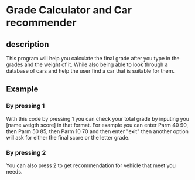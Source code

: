 # Grade Calculator and Car recommender

## description

  This program will help you calculate the final grade after you type in the grades and the weight of it. While also being able to look through a database of cars and help the user find a car that is suitable for them.

## Example

### By pressing 1
  With this code by pressing 1 you can check your total grade by inputing you [name weigth score] in that format. 
  For example you can enter Parm 40 90, then Parm 50 85, then Parm 10 70 and then enter "exit"
  then another option will ask for either the final score or the letter grade.

### By pressing 2 
You can also press 2 to get recommendation for vehicle that meet you needs.
